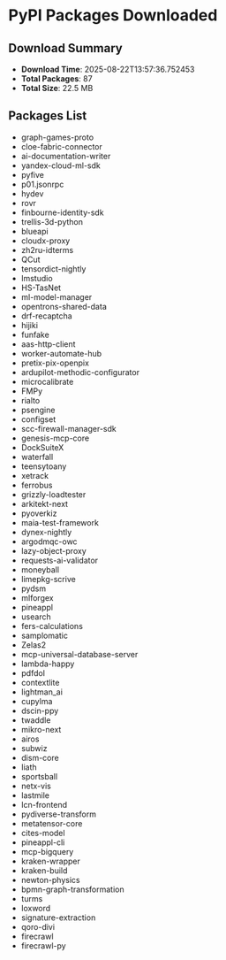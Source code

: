 # PyPI Packages Downloaded

## Download Summary
- **Download Time**: 2025-08-22T13:57:36.752453
- **Total Packages**: 87
- **Total Size**: 22.5 MB

## Packages List
- graph-games-proto
- cloe-fabric-connector
- ai-documentation-writer
- yandex-cloud-ml-sdk
- pyfive
- p01.jsonrpc
- hydev
- rovr
- finbourne-identity-sdk
- trellis-3d-python
- blueapi
- cloudx-proxy
- zh2ru-idterms
- QCut
- tensordict-nightly
- lmstudio
- HS-TasNet
- ml-model-manager
- opentrons-shared-data
- drf-recaptcha
- hijiki
- funfake
- aas-http-client
- worker-automate-hub
- pretix-pix-openpix
- ardupilot-methodic-configurator
- microcalibrate
- FMPy
- rialto
- psengine
- configset
- scc-firewall-manager-sdk
- genesis-mcp-core
- DockSuiteX
- waterfall
- teensytoany
- xetrack
- ferrobus
- grizzly-loadtester
- arkitekt-next
- pyoverkiz
- maia-test-framework
- dynex-nightly
- argodmqc-owc
- lazy-object-proxy
- requests-ai-validator
- moneyball
- limepkg-scrive
- pydsm
- mlforgex
- pineappl
- usearch
- fers-calculations
- samplomatic
- Zelas2
- mcp-universal-database-server
- lambda-happy
- pdfdol
- contextlite
- lightman_ai
- cupylma
- dscin-ppy
- twaddle
- mikro-next
- airos
- subwiz
- dism-core
- liath
- sportsball
- netx-vis
- lastmile
- lcn-frontend
- pydiverse-transform
- metatensor-core
- cites-model
- pineappl-cli
- mcp-bigquery
- kraken-wrapper
- kraken-build
- newton-physics
- bpmn-graph-transformation
- turms
- loxword
- signature-extraction
- qoro-divi
- firecrawl
- firecrawl-py
